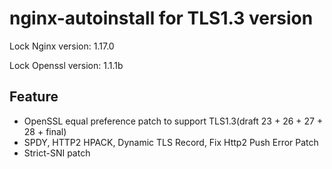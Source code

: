 # nginx-autoinstall for TLS1.3 version

Lock Nginx version: 1.17.0

Lock Openssl version: 1.1.1b

## Feature
- OpenSSL equal preference patch to support TLS1.3(draft 23 + 26 + 27 + 28 + final)
- SPDY, HTTP2 HPACK, Dynamic TLS Record, Fix Http2 Push Error Patch
- Strict-SNI patch

